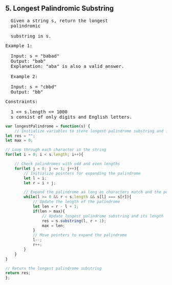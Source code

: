 ## 5. Longest Palindromic Substring

<pre>
  Given a string s, return the longest 
  palindromic
   
  substring in s.</pre>

 

<pre>Example 1:
  
  Input: s = "babad"
  Output: "bab"
  Explanation: "aba" is also a valid answer.
  
  Example 2:
  
  Input: s = "cbbd"
  Output: "bb"</pre>
 

<pre>Constraints:
  
  1 <= s.length <= 1000
  s consist of only digits and English letters.</pre>

```js
var longestPalindrome = function(s) {
    // Initialize variables to store longest palindrome substring and its length
let res = "";
let max = 0;

// Loop through each character in the string
for(let i = 0; i < s.length; i++){

    // Check palindromes with odd and even lengths
    for(let j = 0; j <= 1; j++){
        // Initialize pointers for expanding the palindrome
        let l = i;
        let r = i + j;

        // Expand the palindrome as long as characters match and the pointers are within bounds
        while(l >= 0 && r < s.length && s[l] === s[r]){
            // Update the length of the palindrome
            let len = r - l + 1;
            if(len > max){
                // Update longest palindrome substring and its length
                res = s.substring(l, r + 1);
                max = len;
            }
            // Move pointers to expand the palindrome
            l--;
            r++;
        }
    }
}

// Return the longest palindrome substring
return res;
};
```

